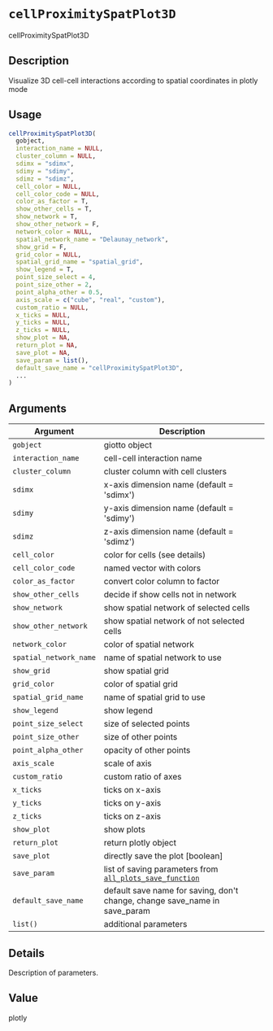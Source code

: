 # `cellProximitySpatPlot3D`

cellProximitySpatPlot3D


## Description

Visualize 3D cell-cell interactions according to spatial coordinates in plotly mode


## Usage

```r
cellProximitySpatPlot3D(
  gobject,
  interaction_name = NULL,
  cluster_column = NULL,
  sdimx = "sdimx",
  sdimy = "sdimy",
  sdimz = "sdimz",
  cell_color = NULL,
  cell_color_code = NULL,
  color_as_factor = T,
  show_other_cells = T,
  show_network = T,
  show_other_network = F,
  network_color = NULL,
  spatial_network_name = "Delaunay_network",
  show_grid = F,
  grid_color = NULL,
  spatial_grid_name = "spatial_grid",
  show_legend = T,
  point_size_select = 4,
  point_size_other = 2,
  point_alpha_other = 0.5,
  axis_scale = c("cube", "real", "custom"),
  custom_ratio = NULL,
  x_ticks = NULL,
  y_ticks = NULL,
  z_ticks = NULL,
  show_plot = NA,
  return_plot = NA,
  save_plot = NA,
  save_param = list(),
  default_save_name = "cellProximitySpatPlot3D",
  ...
)
```


## Arguments

Argument      |Description
------------- |----------------
`gobject`     |     giotto object
`interaction_name`     |     cell-cell interaction name
`cluster_column`     |     cluster column with cell clusters
`sdimx`     |     x-axis dimension name (default = 'sdimx')
`sdimy`     |     y-axis dimension name (default = 'sdimy')
`sdimz`     |     z-axis dimension name (default = 'sdimz')
`cell_color`     |     color for cells (see details)
`cell_color_code`     |     named vector with colors
`color_as_factor`     |     convert color column to factor
`show_other_cells`     |     decide if show cells not in network
`show_network`     |     show spatial network of selected cells
`show_other_network`     |     show spatial network of not selected cells
`network_color`     |     color of spatial network
`spatial_network_name`     |     name of spatial network to use
`show_grid`     |     show spatial grid
`grid_color`     |     color of spatial grid
`spatial_grid_name`     |     name of spatial grid to use
`show_legend`     |     show legend
`point_size_select`     |     size of selected points
`point_size_other`     |     size of other points
`point_alpha_other`     |     opacity of other points
`axis_scale`     |     scale of axis
`custom_ratio`     |     custom ratio of axes
`x_ticks`     |     ticks on x-axis
`y_ticks`     |     ticks on y-axis
`z_ticks`     |     ticks on z-axis
`show_plot`     |     show plots
`return_plot`     |     return plotly object
`save_plot`     |     directly save the plot [boolean]
`save_param`     |     list of saving parameters from [`all_plots_save_function`](#allplotssavefunction)
`default_save_name`     |     default save name for saving, don't change, change save_name in save_param
`list()`     |     additional parameters


## Details

Description of parameters.


## Value

plotly


